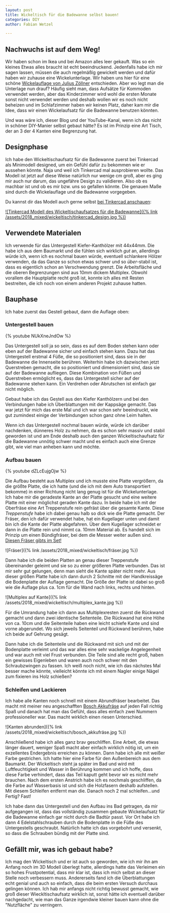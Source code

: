 ```yaml
---
layout: post
title: Wickeltisch für die Badewanne selbst bauen!
categories: DIY
author: Fabian Wetzel

---
```


## Nachwuchs ist auf dem Weg!

Wir haben schon im Ikea und bei Amazon alles leer gekauft. Was so ein kleines Etwas alles braucht ist echt beeindruckend. Jedenfalls habe ich mir sagen lassen, müssen die auch regelmäßíg gewickelt werden und dafür haben wir zuhause eine Wickelunterlage. Wir haben uns hier für eine schöne [Wickelauflage von Julius Zöllner](https://amzn.to/2OH8wSl) entschieden. Aber wo legt man die Unterlage nun drauf? Häufig sieht man, dass Aufsätze für Kommoden verwendet werden, aber das Kinderzimmer wird wohl die ersten Monate sonst nicht verwendet werden und deshalb wollen wir es noch nicht beheizen und im Schlafzimmer haben wir keinen Platz, daher kam mir die Idee, dass wir einen Wickelaufsatz für die Badewanne benutzen könnten.
<!-- more -->
Und was wäre ich, dieser Blog und der YouTube-Kanal, wenn ich das nicht in schöner DIY-Manier selbst gebaut hätte? Es ist im Prinzip eine Art Tisch, der an 3 der 4 Kanten eine Begrenzung hat.

## Designphase

Ich habe den Wickeltischaufsatz für die Badewanne zuerst bei Tinkercad als Minimodell designed, um ein Gefühl dafür zu bekommen wie er aussehen könnte. Naja und weil ich Tinkercad mal ausprobieren wollte. Das Modell ist jetzt auf diese Weise natürlich nur wenige cm groß, aber es ging mir auch nur darum, das ungefähre Design zu validieren. Also ob es machbar ist und ob es mir bzw. uns so gefallen könnte. Die genauen Maße sind durch die Wickelauflage und die Badewanne vorgegeben.

Du kannst dir das Modell auch gerne selbst [bei Tinkercad anschauen](https://www.tinkercad.com/things/6ZwW7RE8nSv):

[![Tinkercad Modell des Wickeltischaufsatzes für die Badewanne]({% link /assets/2018_mixed/wickeltisch/tinkercad_design.jpg %})](https://www.tinkercad.com/things/6ZwW7RE8nSv)

## Verwendete Materialen

Ich verwende für das Untergestell Kiefer-Kanthölzer mit 44x44mm. Die habe ich aus dem Baumarkt und die fühlen sich wirklich *gut* an, allerdings würde ich, wenn ich es nochmal bauen würde, eventuell schlankere Hölzer verwenden, da das Ganze so schon etwas schwer und so *über*-stabil ist, dass es eigentlich schon an Verschwendung grenzt. Die Arbeitsfläche und die oberen Begrenzungen sind aus 10mm dickem Multiplex. Obwohl vorallem die Hauptplatte recht groß ist, konnte ich alles mit Resten bestreiten, die ich noch von einem anderen Projekt zuhause hatten.

## Bauphase

Ich habe zuerst das Gestell gebaut, dann die Auflage oben:

### Untergestell bauen

{% youtube NUkXneJndOw %}

Das Untergestell soll ja so sein, dass es auf dem Boden stehen kann oder eben auf der Badewanne sicher und einfach stehen kann. Dazu hat das Untergestell erstmal 4 Füße, die so positioniert sind, dass sie in der Badewanne die Innenseite berühren. Weiterhin habe ich dazwischen jetzt Querstreben gemacht, die so positioniert und dimensioniert sind, dass sie auf der Badewanne aufliegen. Diese Kombination von Füßen und Querstreben ermöglicht es, dass das Untergestell sicher auf der Badewanne stehen kann. Ein Verdrehen oder Abrutschen ist einfach gar nicht möglich.

Gebaut habe ich das Gestell aus den Kiefer Kanthölzern und bei den Verbindungen habe ich Überblattungen mit der Kappsäge gemacht. Das war jetzt für mich das erste Mal und ich war schon sehr beeindruckt, wie gut zumindest einige der Verbindungen schon ganz ohne Leim halten.

Wenn ich das Untergestell nochmal bauen würde, würde ich darüber nachdenken, dünneres Holz zu nehmen, da es schon sehr massiv und stabil geworden ist und am Ende deshalb auch den ganzen Wickeltischaufsatz für die Badewanne unnötig schwer macht und es einfach auch eine Grenze gibt, wie viel man anheben kann und möchte.

### Aufbau bauen

{% youtube dZLcEujgOjw %}

Die Aufbau besteht aus Multiplex und ich musste eine Platte vergrößern, da die größte Platte, die ich hatte (und die ich mit dem Auto transportiert bekomme) in einer Richtung nicht lang genug ist für die Wickelunterlage. Ich habe mir die geradeste Kante an der Platte gesucht und eine weitere Platte mit einer möglichst geraden Kante dazu. In beide habe ich mit der Oberfräse eine Art Treppenstufe rein gefräst über die gesamte Kante. Diese *Treppenstufe* habe ich dabei genau halb so dick wie die Platte gemacht. Der Fräser, den ich dafür verwendet habe, hat ein Kugellager unten und damit bin ich die Kante der Platte abgefahren. Über dem Kugellager schneidet er dann in die Platte rein und nimmt ca. 10mm Material ab. Es handelt sich im Prinzip um einen Bündigfräser, bei dem die Messer weiter außen sind. [Diesen Fräser gibts im Set!](http://amzn.to/1RxnbKb)

![Fräser]({% link /assets/2018_mixed/wickeltisch/fräser.jpg %})


Dann habe ich die beiden Platten an genau dieser Treppenstufe übereinander geleimt und sie so zu einer größeren Platte verbunden. Das ist mir sehr gut gelungen, denn man sieht die Kante später nicht mehr. Aus dieser größen Platte habe ich dann durch 2 Schnitte mit der Handkreissäge die Bodenplatte der Auflage gemacht. Die Größe der Platte ist dabei so groß wie die Auflage plus ca. 1cm für die Wand nach links, rechts und hinten.

![Multiplex auf Kante]({% link /assets/2018_mixed/wickeltisch/multiplex_kante.jpg %})

Für die Umrandung habe ich dann aus Multiplexresten zuerst die Rückwand gemacht und dann zwei identische Seitenteile. Die Rückwand hat eine Höhe von ca. 10cm und die Seitenteile haben eine leicht schiefe Kante und sind vorne abgerundet. Wo sich jeweils Seitenteil und Rückwand berühren, habe ich beide auf Gehrung gesägt.

Dann habe ich die Seitenteile und die Rückwand mit sich und mit der Bodenplatte verleimt und das war alles eine sehr wackelige Angelegenheit und war auch mit viel Frust verbunden. Die Teile sind alle recht groß, haben ein gewisses Eigenleben und waren auch noch schwer mit den Schraubzwingen zu fassen. Ich weiß noch nicht, wie ich das nächstes Mal besser mache könnte, vielleicht könnte ich mit einem Nagler einige Nägel zum fixieren ins Holz schießen?

### Schleifen und Lackieren

Ich habe alle Kanten noch schnell mit einem Abrundfräser bearbeitet. Das macht mit meiner neu angeschafften [Bosch Akkufräse](https://amzn.to/2LX898t) auf jeden Fall richtig Spaß und danach hat man das Gefühl, dass alles einfach zwei Nummern professioneller war. Das macht wirklich einen riesen Unterschied.

![Kanten abrunden]({% link /assets/2018_mixed/wickeltisch/bosch_akkufräse.jpg %})

Anschließend habe ich alles ganz brav geschliffen. Eine Arbeit, die etwas länger dauert, weniger Spaß macht aber einfach wirklich nötig ist, um ein exzellentes Endergebnis erreichen zu können. Dann habe ich alle mit weißer Farbe gestrichen. Ich hatte hier eine Farbe für den Außenbereich aus dem Baumarkt. Der Wickeltisch steht ja später im Bad und wird mit Luftfeuchtigkeit und Wasser in Berührung kommen und ich hoffe, dass diese Farbe verhindert, dass das Teil kaputt geht bevor wir es nicht mehr brauchen. Nach dem ersten Anstrich habe ich es nochmals geschliffen, da die Farbe auf Wasserbasis ist und sich die Holzfasern deshalb aufstellen. Mit diesem Schleifen entfernt man die. Danach noch 2 mal schleifen...und Fertig? Fast!

Ich habe dann das Untergestell und den Aufbau ins Bad getragen, da mir aufgegangen ist, dass das vollständig zusammen gebaute Wickelaufsatz für die Badewanne einfach gar nicht durch die Badtür passt. Vor Ort habe ich dann 4 Edelstahlschrauben durch die Bodenplatte in die Füße des Untergestells geschraubt. Natürlich hatte ich das vorgebohrt und versenkt, so dass die Schrauben bündig mit der Platte sind.

## Gefällt mir, was ich gebaut habe?

Ich mag den Wickeltisch und er ist auch so geworden, wie ich mir ihn am Anfang noch im 3D Modell überlegt hatte, allerdings hatte das Verleimen ein so hohes Frustpotential, dass mir klar ist, dass ich mich selbst an dieser Stelle noch verbessern muss. Andererseits fand ich die Überblattungen echt genial und auch so einfach, dass die beim ersten Versuch durchaus gelingen können. Ich hab mir anfangs nicht richtig bewusst gemacht, wie groß dieser Wieckltischaufsatz wirklich ist, sonst hätte ich eventuell darüber nachgedacht, wie man das Ganze irgendwie kleiner bauen kann ohne die "Nutzfläche" zu verringern.